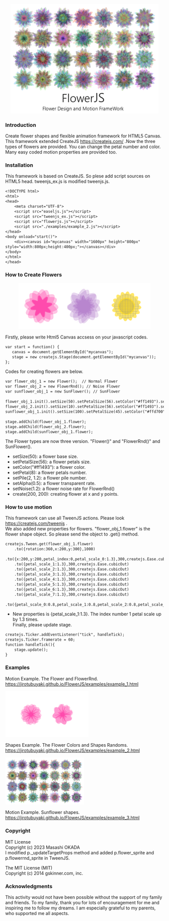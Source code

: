 <p align="center"><img width="470px" src="https://raw.githubusercontent.com/jirotubuyaki/jirotubuyaki.github.io/master/gimp/profile.png"></p>

### Introduction
Create flower shapes and flexible animation framework for HTML5 Canvas. This framework extended CreateJS https://createjs.com/ .Now the three types of flowers are provided. You can change the petal number and color. Many easy coded motion properties are provided too. 

### Installation
This framework is based on CreateJS. So plese add script sources on HTML5 head.
tweenjs_ex.js is modified tweenjs.js.
```
<!DOCTYPE html>
<html>
<head>
	<meta charset="UTF-8">
	<script src="easeljs.js"></script>
	<script src="tweenjs_ex.js"></script>
	<script src="flowerjs.js"></script>
	<script src="./examples/example_2.js"></script>
</head>
<body onload="start()">
	<div><canvas id="mycanvas" width="1600px" height="800px" style="width:800px;height:400px;"></canvas></div>
</body>
</html>
</head>
```

### How to Create Flowers 
<p align="center"><img width="420px" src="https://raw.githubusercontent.com/jirotubuyaki/jirotubuyaki.github.io/master/gimp/screen_flower_1.png"></p>

Firstly, please write Html5 Canvas accsess on your javascript codes.
```
var start = function() {
   canvas = document.getElementById("mycanvas");
   stage = new createjs.Stage(document.getElementById("mycanvas"));
};
```   

Codes for creating flowers are below.
```
var flower_obj_1 = new Flower();  // Normal Flower
var flower_obj_2 = new FlowerRnd(); // Noise Flower
var sunflower_obj_1 = new SunFlower(); // SunFlower

flower_obj_1.init().setSize(50).setPetalSize(56).setColor("#ff1493").setPetal(8).setPile(2,1.2).setAlpha(0.5).create(200,200);
flower_obj_2.init().setSize(10).setPetalSize(56).setColor("#ff1493").setPetal(8).setPile(3,1.2).setAlpha(0.5).setNoise(1.2).create(500,200);
sunflower_obj_1.init().setSize(100).setPetalSize(45).setColor("#ffd700").setColorLine("#999").setPetal(16).setPile(2,1.2).setAlpha(0.6).create(900,200);

stage.addChild(flower_obj_1.flower);
stage.addChild(flower_obj_2.flower);
stage.addChild(sunflower_obj_1.flower);
``` 

The Flower types are now three version. "Flower()" and "FlowerRnd()" and SunFlower().
* setSize(50): a flower base size.
* setPetalSize(56): a flower petals size.
* setColor("#ff1493"): a flower color.
* setPetal(8): a flower petals number.
* setPile(2, 1.2): a flower pile number.
* setAlpha(0.5): a flower transparent rate.
* setNoise(1.2): a flower noise rate for FlowerRnd()
* create(200, 200): creating flower at x and y points.

### How to use motion
This framework can use all TweenJS actions. Please look https://createjs.com/tweenjs .  
We also added new properties for flowers. "flower_obj_1.flower" is the flower shape object. So please send the object to .get() method. 

``` 
createjs.Tween.get(flower_obj_1.flower)
    .to({rotation:360,x:200,y:300},1000)
    .to({x:200,y:200,petal_index:0,petal_scale_0:1.3},300,createjs.Ease.cubicOut)
    .to({petal_scale_1:1.3},300,createjs.Ease.cubicOut)
    .to({petal_scale_2:1.3},300,createjs.Ease.cubicOut)
    .to({petal_scale_3:1.3},300,createjs.Ease.cubicOut)
    .to({petal_scale_4:1.3},300,createjs.Ease.cubicOut)
    .to({petal_scale_5:1.3},300,createjs.Ease.cubicOut)
    .to({petal_scale_6:1.3},300,createjs.Ease.cubicOut)
    .to({petal_scale_7:1.3},300,createjs.Ease.cubicOut)
    .to({petal_scale_0:0.8,petal_scale_1:0.8,petal_scale_2:0.8,petal_scale_3:0.8,petal_scale_4:0.8,petal_scale_5:0.8,petal_scale_6:0.8,petal_scale_7:0.8},600,createjs.Ease.cubicOut);
``` 

* New properties is {petal_scale_1:1.3}. The index number 1 petal scale up by 1.3 times.  
Finally, please update stage.

``` 
createjs.Ticker.addEventListener("tick", handleTick);
createjs.Ticker.framerate = 60;
function handleTick(){      
    stage.update();
}
``` 

### Examples

Motion Example. The Flower and FlowerRnd.  
https://jirotubuyaki.github.io/FlowerJS/examples/example_1.html  
<p align="left"><img src="https://raw.githubusercontent.com/jirotubuyaki/jirotubuyaki.github.io/master/gimp/example_1.png"></p>
 
Shapes Example. The Flower Colors and Shapes Randoms.  
https://jirotubuyaki.github.io/FlowerJS/examples/example_2.html  
<p align="left"><img width="250px" src="https://raw.githubusercontent.com/jirotubuyaki/jirotubuyaki.github.io/master/gimp/profile_2.png"></p>

Motion Example. Sunflower shapes.  
https://jirotubuyaki.github.io/FlowerJS/examples/example_3.html  


### Copyright
MIT License  
Copyright (c) 2023 Masashi OKADA  
I modified p._updateTargetProps method and added p.flower_sprite and p.flowerrnd_sprite in TweenJS.  
  
The MIT License (MIT)  
Copyright (c) 2014 gskinner.com, inc.  

### Acknowledgments
This activity would not have been possible without the support of my family and friends. To my family, thank you for lots of encouragement for me and inspiring me to follow my dreams. I am especially grateful to my parents, who supported me all aspects.
